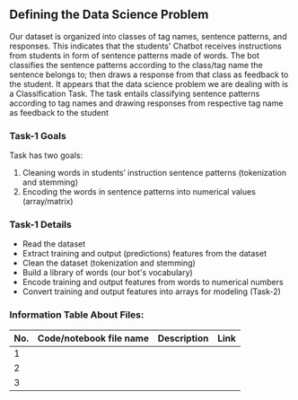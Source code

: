 ## Defining the Data Science Problem
Our dataset is organized into classes of tag names, sentence patterns, and responses. 
This indicates that the students' Chatbot receives instructions from students in form of sentence patterns made of words.
The bot classifies the sentence patterns according to the class/tag name the sentence belongs to; then draws a response from that class as feedback to the student.
It appears that the data science problem we are dealing with is a Classification Task.
The task entails classifying sentence patterns according to tag names and drawing responses from respective tag name as feedback to the student

### Task-1 Goals
Task has two goals:
1. Cleaning words in students’ instruction sentence patterns (tokenization and stemming)
2. Encoding the words in sentence patterns into numerical values (array/matrix)

### Task-1 Details
- Read the dataset
- Extract training and output (predictions) features from the dataset
- Clean the dataset (tokenization and stemming)
- Build a library of words (our bot's vocabulary)
- Encode training and output features from words to numerical numbers
- Convert training and output features into arrays for modeling (Task-2)

### Information Table About Files:
|No.| Code/notebook file name | Description | Link |
| - | - | - | - |
| 1 |    |   |   |
| 2 |    |   |   |
| 3 |    |   |   |
